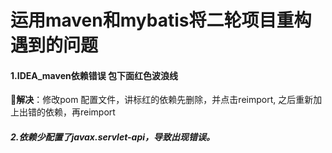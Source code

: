 # 运用maven和mybatis将二轮项目重构遇到的问题

#### 1.IDEA_maven依赖错误 包下面红色波浪线

:call_me_hand:**解决**：修改pom 配置文件，讲标红的依赖先删除，并点击reimport, 之后重新加上出错的依赖，再reimport 

##### 2.依赖少配置了javax.servlet-api，导致出现错误。